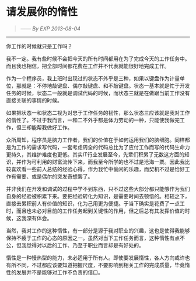 # 请发展你的惰性
> *—— By EXP 2013-08-04*

------

你工作的时候就只是工作吗？

我不一定。我有些时候不会把今天的所有时间都用在为了完成今天的工作任务中。而且我也相信，把全部时间都花费在工作并不代表就能很好地完成工作。

作为一个程序员，我上班时出现过的状态不外乎是三种，如果以键盘作为计量单位，那就是：不停地敲键盘、偶尔敲键盘、和不敲键盘。状态一基本就是忙于开发任务的时候，状态二一般就是调试代码的时候，而状态三就是在做跟当前工作没有直接关联的事情的时候。

如果把状态一和状态二视为对忠于工作任务的韧性，那么状态三应该就是我对工作的惰性了。不过于我而言，一和二不外乎都是体力劳动的一种，只能使我做完工作，但三却能帮我做好工作。

众所周知，程序员是脑力工作者，我们的价值在于如何运用我们的脑细胞。同样都是为工作的需求写代码，一套考虑周全的代码总比为了应付工作而写的代码生命力更持久，其维护难度也更低。其实IT行业发展至今，先辈们积累了无数这方面的知识，并作为可利用的财富流传下来，而我至今所学的也不过是沧海一粟。因此我比较喜欢看一些前人总结的经验心得，作为我忙中偷闲的乐趣，而契机不过是恰好工作有需要、或是偶尔的突发奇想罢了。

并非我们在开发和调试的过程中学不到东西，只不过这些大部分都只能够作为我们自身的经验被积累下来。要把经验转化为知识，是需要时间去顿悟的。相较之下，直接去累积前人有价值的知识，化为己用更为便捷。于当下确实是花费了一点工时，而且也未必对目前的工作任务起到关键性的作用，但之后总有其发挥价值的时候，这我深有体会。

当然，我对工作的这种惰性，有一部分是源于我对职业的兴趣，这也是使得我能够保持不疲于工作的心态的原因之一。虽然对当下工作任务而言，这种惰性有点不公，但我觉得对以后的工作、乃至于职业而言却是有好处的。

惰性是一种慢热型的能力，未必适用于所有人。即使要发展惰性，各人方向或许也有所不同，不过都应该要知道把握尺度，不要影响到相关工作的完成质量，毕竟惰性的发展并不是能够对工作不负责的借口。

